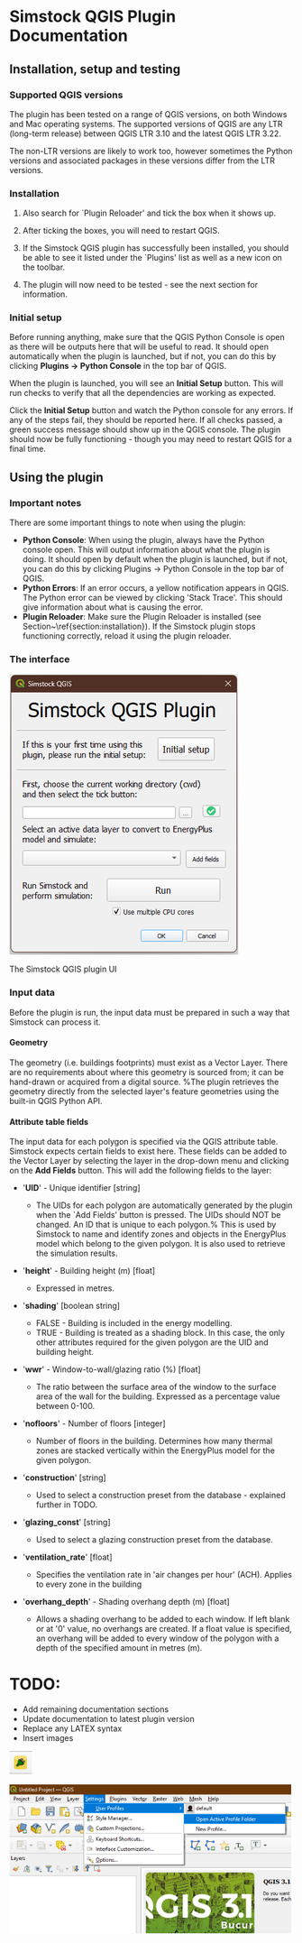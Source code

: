 # Simstock QGIS Plugin Documentation

## Installation, setup and testing
### Supported QGIS versions
The plugin has been tested on a range of QGIS versions, on both Windows and Mac operating systems. The supported versions of QGIS are any LTR (long-term release) between QGIS LTR 3.10 and the latest QGIS LTR 3.22.

The non-LTR versions are likely to work too, however sometimes the Python versions and associated packages in these versions differ from the LTR versions.

###  Installation
  
1. Also search for `Plugin Reloader' and tick the box when it shows up.
    
2. After ticking the boxes, you will need to restart QGIS.
    
3. If the Simstock QGIS plugin has successfully been installed, you should be able to see it listed under the `Plugins' list as well as a new icon on the toolbar.

4. The plugin will now need to be tested - see the next section for information.


### Initial setup
Before running anything, make sure that the QGIS Python Console is open as there will be outputs here that will be useful to read. It should open automatically when the plugin is launched, but if not, you can do this by clicking **Plugins $\rightarrow$ Python Console** in the top bar of QGIS.

When the plugin is launched, you will see an **Initial Setup** button. This will run checks to verify that all the dependencies are working as expected.

Click the **Initial Setup** button and watch the Python console for any errors. If any of the steps fail, they should be reported here. If all checks passed, a green success message should show up in the QGIS console. The plugin should now be fully functioning - though you may need to restart QGIS for a final time.


## Using the plugin
### Important notes
There are some important things to note when using the plugin:
* **Python Console**: When using the plugin, always have the Python console open. This will output information about what the plugin is doing. It should open by default when the plugin is launched, but if not, you can do this by clicking Plugins $\rightarrow$ Python Console in the top bar of QGIS.
* **Python Errors**: If an error occurs, a yellow notification appears in QGIS. The Python error can be viewed by clicking 'Stack Trace'. This should give information about what is causing the error.
* **Plugin Reloader**: Make sure the Plugin Reloader is installed (see Section~\ref{section:installation}). If the Simstock plugin stops functioning correctly, reload it using the plugin reloader.

### The interface
![title](Figures/plugin_win11.png)

The Simstock QGIS plugin UI

### Input data
Before the plugin is run, the input data must be prepared in such a way that Simstock can process it.


#### Geometry
The geometry (i.e. buildings footprints) must exist as a Vector Layer. There are no requirements about where this geometry is sourced from; it can be hand-drawn or acquired from a digital source. %The plugin retrieves the geometry directly from the selected layer's feature geometries using the built-in QGIS Python API.

#### Attribute table fields
The input data for each polygon is specified via the QGIS attribute table. Simstock expects certain fields to exist here. These fields can be added to the Vector Layer by selecting the layer in the drop-down menu and clicking on the **Add Fields** button. This will add the following fields to the layer:

* '**UID**' - Unique identifier [string]
    * The UIDs for each polygon are automatically generated by the plugin when the `Add Fields' button is pressed. The UIDs should NOT be changed. An ID that is unique to each polygon.% This is used by Simstock to name and identify zones and objects in the EnergyPlus model which belong to the given polygon. It is also used to retrieve the simulation results.


* '**height**' - Building height (m) [float]
  * Expressed in metres.

* '**shading**' [boolean string]
  * FALSE - Building is included in the energy modelling.
  * TRUE - Building is treated as a shading block. In this case, the only other attributes required for the given polygon are the UID and building height.

* '**wwr**' - Window-to-wall/glazing ratio (%) [float]
  * The ratio between the surface area of the window to the surface area of the wall for the building. Expressed as a percentage value between 0-100.

* '**nofloors**' - Number of floors [integer]
  * Number of floors in the building. Determines how many thermal zones are stacked vertically within the EnergyPlus model for the given polygon.

* '**construction**' [string]
  * Used to select a construction preset from the database - explained further in TODO.

* '**glazing_const**' [string]
  * Used to select a glazing construction preset from the database.

* '**ventilation_rate**' [float]
  * Specifies the ventilation rate in 'air changes per hour' (ACH). Applies to every zone in the building

* '**overhang_depth**' - Shading overhang depth (m) [float]
  * Allows a shading overhang to be added to each window. If left blank or at '0' value, no overhangs are created. If a float value is specified, an overhang will be added to every window of the polygon with a depth of the specified amount in metres (m).
    



# TODO:
* Add remaining documentation sections
* Update documentation to latest plugin version
* Replace any LATEX syntax
* Insert images

![title](Figures/icon.png)

<img src="Figures/profile_folder.png" alt="alt" width="500"/>